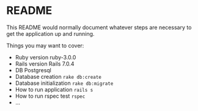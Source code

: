 # README

This README would normally document whatever steps are necessary to get the
application up and running.

Things you may want to cover:

* Ruby version ruby-3.0.0
* Rails version Rails 7.0.4
* DB Postgresql
* Database creation `rake db:create`
* Database initialization `rake db:migrate`
* How to run application `rails s`
* How to run rspec test `rspec`
* ...
